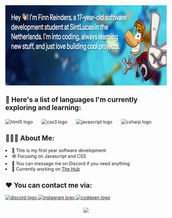 <div align="center">
  <img height="250" src="./Untitled.png"  />
</div>

###


<h2 align="left">📃 Here's a list of languages I'm currently exploring and learning:</h3>

###

<div align="left">
  <img src="https://cdn.jsdelivr.net/gh/devicons/devicon/icons/html5/html5-original.svg" height="75" alt="html5 logo"  />
  <img width="20" />
  <img src="https://cdn.jsdelivr.net/gh/devicons/devicon/icons/css3/css3-original.svg" height="75" alt="css3 logo"  />
  <img width="20" />
  <img src="https://cdn.jsdelivr.net/gh/devicons/devicon/icons/javascript/javascript-original.svg" height="75" alt="javascript logo"  />
  <img width="20" />
  <img src="https://cdn.jsdelivr.net/gh/devicons/devicon/icons/csharp/csharp-original.svg" height="75" alt="csharp logo"  />
</div>

###

<h2>👨🏼‍💻 About Me:</h2>   
<li> 🌱 This is my first year software development</li>
<li> 🕸️ Focusing on Javascript and CSS</li>
<li> 💬 You can message me on Discord if you need anything</li>
<li> 🔗 Currently working on <a href="[Finn-Reinders.github.io](https://finn-reinders.github.io/)">The Hub</a></li>

<h2>❤️ You can contact me via:</h2>

<div align="left">
  <a href="https://discordapp.com/users/745020533321760858" target="_blank">
    <img src="https://img.shields.io/static/v1?message=Discord&logo=discord&label=&color=7289DA&logoColor=white&labelColor=&style=for-the-badge" height="50" alt="discord logo"  />
  </a>
  <a href="https://www.instagram.com/finn_reinders/" target="_blank">
    <img src="https://img.shields.io/static/v1?message=Instagram&logo=instagram&label=&color=E4405F&logoColor=white&labelColor=&style=for-the-badge" height="50" alt="instagram logo"  />
  </a>
  <a href="https://codepen.io/Finn-Reinders" target="_blank">
    <img src="https://img.shields.io/static/v1?message=Codepen&logo=codepen&label=&color=000000&logoColor=white&labelColor=&style=for-the-badge" height="50" alt="codepen logo"  />
  </a>
</div>

###

<div align="center">
  <img src="https://profile-counter.glitch.me/Finn-Reinders/count.svg?"  />
</div>

###
